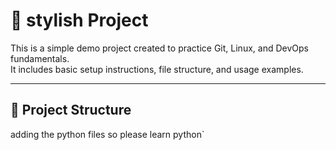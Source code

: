 # 🚀 stylish Project

This is a simple demo project created to practice Git, Linux, and DevOps fundamentals.  
It includes basic setup instructions, file structure, and usage examples.

---

## 📂 Project Structure

adding the python files so please learn python`
